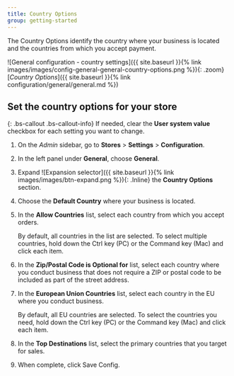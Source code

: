 ```yaml
---
title: Country Options
group: getting-started
---
```


The Country Options identify the country where your business is located and the countries from which you accept payment.

![General configuration - country settings]({{ site.baseurl }}{% link images/images/config-general-general-country-options.png %}){: .zoom}
[_Country Options_]({{ site.baseurl }}{% link configuration/general/general.md %})

## Set the country options for your store

{: .bs-callout .bs-callout-info}
If needed, clear the **User system value** checkbox for each setting you want to change.

1. On the _Admin_ sidebar, go to **Stores** > **Settings** > **Configuration**.

1. In the left panel under **General**, choose **General**.

1. Expand ![Expansion selector]({{ site.baseurl }}{% link images/images/btn-expand.png %}){: .Inline} the **Country Options** section.

1. Choose the **Default Country** where your business is located.

1. In the **Allow Countries** list, select each country from which you accept orders.

   By default, all countries in the list are selected. To select multiple countries, hold down the Ctrl key (PC) or the Command key (Mac) and click each item.

1. In the **Zip/Postal Code is Optional for** list, select each country where you conduct business that does not require a ZIP or postal code to be included as part of the street address.

1. In the **European Union Countries** list, select each country in the EU where you conduct business.

   By default, all EU countries are selected. To select the countries you need, hold down the Ctrl key (PC) or the Command key (Mac) and click each item.

1. In the **Top Destinations** list, select the primary countries that you target for sales.

1. When complete, click <span class="btn">Save Config</span>.
